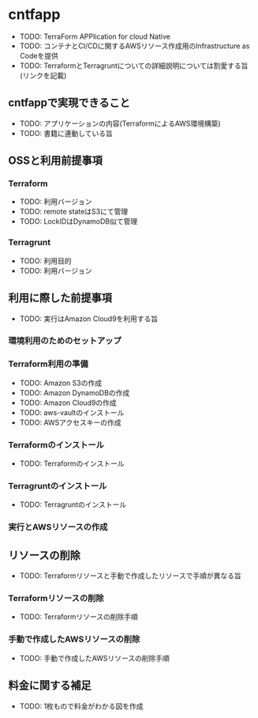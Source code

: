# cntfapp

- TODO: TerraForm APPlication for cloud Native
- TODO: コンテナとCI/CDに関するAWSリソース作成用のInfrastructure as Codeを提供
- TODO: TerraformとTerragruntについての詳細説明については割愛する旨(リンクを記載)

## cntfappで実現できること

- TODO: アプリケーションの内容(TerraformによるAWS環境構築)
- TODO: 書籍に連動している旨

## OSSと利用前提事項

### Terraform

- TODO: 利用バージョン
- TODO: remote stateはS3にて管理
- TODO: LockIDはDynamoDB似て管理

### Terragrunt

- TODO: 利用目的
- TODO: 利用バージョン

## 利用に際した前提事項

- TODO: 実行はAmazon Cloud9を利用する旨

### 環境利用のためのセットアップ

### Terraform利用の準備

- TODO: Amazon S3の作成
- TODO: Amazon DynamoDBの作成
- TODO: Amazon Cloud9の作成
- TODO: aws-vaultのインストール
- TODO: AWSアクセスキーの作成

### Terraformのインストール

- TODO: Terraformのインストール

### Terragruntのインストール

- TODO: Terragruntのインストール

### 実行とAWSリソースの作成

## リソースの削除

- TODO: Terraformリソースと手動で作成したリソースで手順が異なる旨

### Terraformリソースの削除

- TODO: Terraformリソースの削除手順

### 手動で作成したAWSリソースの削除

- TODO: 手動で作成したAWSリソースの削除手順

## 料金に関する補足

- TODO: 1枚もので料金がわかる図を作成